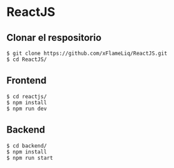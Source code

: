# ReactJS

## Clonar el respositorio  
`$ git clone https://github.com/xFlameLiq/ReactJS.git`  
`$ cd ReactJS/`

## Frontend
`$ cd reactjs/`  
`$ npm install`  
`$ npm run dev`  

## Backend
`$ cd backend/`  
`$ npm install`  
`$ npm run start`  
